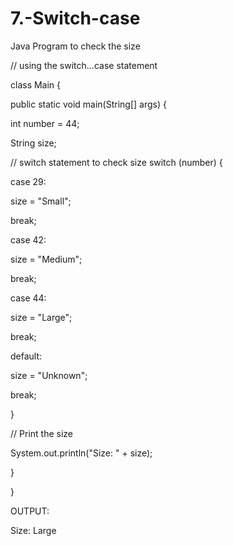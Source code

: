 # 7.-Switch-case
Java Program to check the size

// using the switch...case statement

class Main {

public static void main(String[] args) {

int number = 44;

String size;

// switch statement to check size
switch (number) {

case 29:

size = "Small";

break;

case 42:

size = "Medium";

break;

case 44:

size = "Large";

break;

default:

size = "Unknown";

break;

}

// Print the size

System.out.println("Size: " + size);

}

}

OUTPUT:

Size: Large

